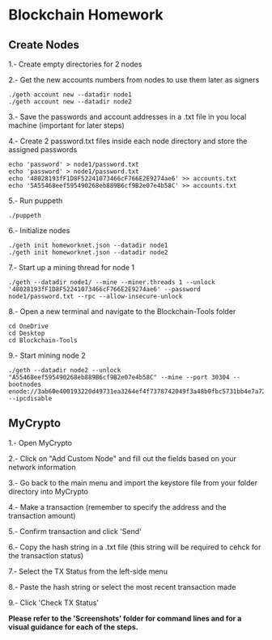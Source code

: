 # Blockchain Homework

## Create Nodes

1.- Create empty directories for 2 nodes

2.- Get the new accounts numbers from nodes to use them later as signers

    ./geth account new --datadir node1
    ./geth account new --datadir node2

3.- Save the passwords and account addresses in a .txt file in you local machine (important for later steps)

4.- Create 2 password.txt files inside each node directory and store the assigned passwords

    echo 'password' > node1/password.txt
    echo 'password' > node1/password.txt
    echo '48028193fF1D8F52241073466cF766E2E9274ae6' >> accounts.txt
    echo '5A55468eef595490268eb889B6cf9B2e07e4b58C' >> accounts.txt

5.- Run puppeth

    ./puppeth

6.- Initialize nodes

    ./geth init homeworknet.json --datadir node1
    ./geth init homeworknet.json --datadir node2

7.- Start up a mining thread for node 1

    ./geth --datadir node1/ --mine --miner.threads 1 --unlock '48028193fF1D8F52241073466cF766E2E9274ae6' --password node1/password.txt --rpc --allow-insecure-unlock

8.- Open a new terminal and navigate to the Blockchain-Tools folder

    cd OneDrive
    cd Desktop
    cd Blockchain-Tools

9.- Start mining node 2

    ./geth --datadir node2 --unlock "A55468eef595490268eb889B6cf9B2e07e4b58C" --mine --port 30304 --bootnodes enode://3ab60e400193220d49731ea3264ef4f7378742049f3a48b0fbc5731bb4e7a72462cacb0fba0d5b7c4185b158eb504720d94e7c143362fa609daff7d643243b3e@127.0.0.1:30303 --ipcdisable


## MyCrypto

1.- Open MyCrypto

2.- Click on "Add Custom Node" and fill out the fields based on your network information

  3.- Go back to the main menu and import the keystore file from your folder directory into MyCrypto
  
  4.- Make a transaction (remember to specify the address and the transaction amount)
  
  5.- Confirm transaction and click 'Send'
  
  6.- Copy the hash string in a .txt file (this string will be required to cehck for the transaction status)
  
  7.- Select the TX Status from the left-side menu
  
  8.- Paste the hash string or select the most recent transaction made
  
  9.- Click 'Check TX Status'

**Please refer to the 'Screenshots' folder for command lines and for a visual guidance for each of the steps.**

